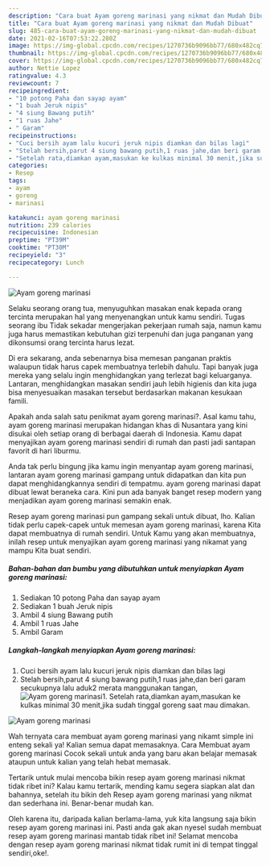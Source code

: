 ```yaml
---
description: "Cara buat Ayam goreng marinasi yang nikmat dan Mudah Dibuat"
title: "Cara buat Ayam goreng marinasi yang nikmat dan Mudah Dibuat"
slug: 485-cara-buat-ayam-goreng-marinasi-yang-nikmat-dan-mudah-dibuat
date: 2021-02-16T07:53:22.280Z
image: https://img-global.cpcdn.com/recipes/1270736b9096bb77/680x482cq70/ayam-goreng-marinasi-foto-resep-utama.jpg
thumbnail: https://img-global.cpcdn.com/recipes/1270736b9096bb77/680x482cq70/ayam-goreng-marinasi-foto-resep-utama.jpg
cover: https://img-global.cpcdn.com/recipes/1270736b9096bb77/680x482cq70/ayam-goreng-marinasi-foto-resep-utama.jpg
author: Nettie Lopez
ratingvalue: 4.3
reviewcount: 7
recipeingredient:
- "10 potong Paha dan sayap ayam"
- "1 buah Jeruk nipis"
- "4 siung Bawang putih"
- "1 ruas Jahe"
- " Garam"
recipeinstructions:
- "Cuci bersih ayam lalu kucuri jeruk nipis diamkan dan bilas lagi"
- "Stelah bersih,parut 4 siung bawang putih,1 ruas jahe,dan beri garam secukupnya lalu aduk2 merata manggunakan tangan,"
- "Setelah rata,diamkan ayam,masukan ke kulkas minimal 30 menit,jika sudah tinggal goreng saat mau dimakan."
categories:
- Resep
tags:
- ayam
- goreng
- marinasi

katakunci: ayam goreng marinasi 
nutrition: 239 calories
recipecuisine: Indonesian
preptime: "PT39M"
cooktime: "PT30M"
recipeyield: "3"
recipecategory: Lunch

---
```



![Ayam goreng marinasi](https://img-global.cpcdn.com/recipes/1270736b9096bb77/680x482cq70/ayam-goreng-marinasi-foto-resep-utama.jpg)

Selaku seorang orang tua, menyuguhkan masakan enak kepada orang tercinta merupakan hal yang menyenangkan untuk kamu sendiri. Tugas seorang ibu Tidak sekadar mengerjakan pekerjaan rumah saja, namun kamu juga harus memastikan kebutuhan gizi terpenuhi dan juga panganan yang dikonsumsi orang tercinta harus lezat.

Di era  sekarang, anda sebenarnya bisa memesan panganan praktis walaupun tidak harus capek membuatnya terlebih dahulu. Tapi banyak juga mereka yang selalu ingin menghidangkan yang terlezat bagi keluarganya. Lantaran, menghidangkan masakan sendiri jauh lebih higienis dan kita juga bisa menyesuaikan masakan tersebut berdasarkan makanan kesukaan famili. 



Apakah anda salah satu penikmat ayam goreng marinasi?. Asal kamu tahu, ayam goreng marinasi merupakan hidangan khas di Nusantara yang kini disukai oleh setiap orang di berbagai daerah di Indonesia. Kamu dapat menyajikan ayam goreng marinasi sendiri di rumah dan pasti jadi santapan favorit di hari liburmu.

Anda tak perlu bingung jika kamu ingin menyantap ayam goreng marinasi, lantaran ayam goreng marinasi gampang untuk didapatkan dan kita pun dapat menghidangkannya sendiri di tempatmu. ayam goreng marinasi dapat dibuat lewat beraneka cara. Kini pun ada banyak banget resep modern yang menjadikan ayam goreng marinasi semakin enak.

Resep ayam goreng marinasi pun gampang sekali untuk dibuat, lho. Kalian tidak perlu capek-capek untuk memesan ayam goreng marinasi, karena Kita dapat membuatnya di rumah sendiri. Untuk Kamu yang akan membuatnya, inilah resep untuk menyajikan ayam goreng marinasi yang nikamat yang mampu Kita buat sendiri.

<!--inarticleads1-->

##### Bahan-bahan dan bumbu yang dibutuhkan untuk menyiapkan Ayam goreng marinasi:

1. Sediakan 10 potong Paha dan sayap ayam
1. Sediakan 1 buah Jeruk nipis
1. Ambil 4 siung Bawang putih
1. Ambil 1 ruas Jahe
1. Ambil  Garam




<!--inarticleads2-->

##### Langkah-langkah menyiapkan Ayam goreng marinasi:

1. Cuci bersih ayam lalu kucuri jeruk nipis diamkan dan bilas lagi
1. Stelah bersih,parut 4 siung bawang putih,1 ruas jahe,dan beri garam secukupnya lalu aduk2 merata manggunakan tangan,
<img src="https://img-global.cpcdn.com/steps/316fcdde242a5e79/160x128cq70/ayam-goreng-marinasi-langkah-memasak-2-foto.jpg" alt="Ayam goreng marinasi">1. Setelah rata,diamkan ayam,masukan ke kulkas minimal 30 menit,jika sudah tinggal goreng saat mau dimakan.
<img src="https://img-global.cpcdn.com/steps/179395c79465e47c/160x128cq70/ayam-goreng-marinasi-langkah-memasak-3-foto.jpg" alt="Ayam goreng marinasi">



Wah ternyata cara membuat ayam goreng marinasi yang nikamt simple ini enteng sekali ya! Kalian semua dapat memasaknya. Cara Membuat ayam goreng marinasi Cocok sekali untuk anda yang baru akan belajar memasak ataupun untuk kalian yang telah hebat memasak.

Tertarik untuk mulai mencoba bikin resep ayam goreng marinasi nikmat tidak ribet ini? Kalau kamu tertarik, mending kamu segera siapkan alat dan bahannya, setelah itu bikin deh Resep ayam goreng marinasi yang nikmat dan sederhana ini. Benar-benar mudah kan. 

Oleh karena itu, daripada kalian berlama-lama, yuk kita langsung saja bikin resep ayam goreng marinasi ini. Pasti anda gak akan nyesel sudah membuat resep ayam goreng marinasi mantab tidak ribet ini! Selamat mencoba dengan resep ayam goreng marinasi nikmat tidak rumit ini di tempat tinggal sendiri,oke!.

